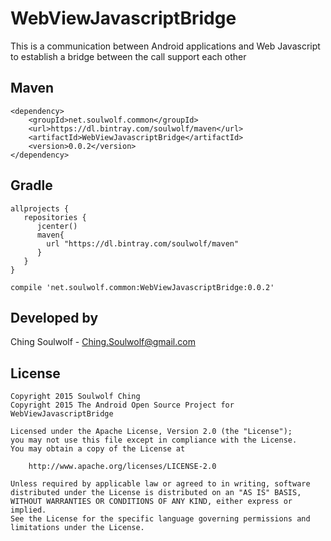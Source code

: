 # WebViewJavascriptBridge
This is a communication between Android applications and Web Javascript to establish a bridge between the call support each other


## Maven
	<dependency>
  	    <groupId>net.soulwolf.common</groupId>
		<url>https://dl.bintray.com/soulwolf/maven</url>
  	    <artifactId>WebViewJavascriptBridge</artifactId>
  	    <version>0.0.2</version>
	</dependency>
## Gradle
	allprojects {
       repositories {
          jcenter()
          maven{
            url "https://dl.bintray.com/soulwolf/maven"
          }
       }
	}
	
	compile 'net.soulwolf.common:WebViewJavascriptBridge:0.0.2'

## Developed by
 Ching Soulwolf - <a href='javascript:'>Ching.Soulwolf@gmail.com</a>


## License
	Copyright 2015 Soulwolf Ching
	Copyright 2015 The Android Open Source Project for WebViewJavascriptBridge
	
	Licensed under the Apache License, Version 2.0 (the "License");
	you may not use this file except in compliance with the License.
	You may obtain a copy of the License at

	    http://www.apache.org/licenses/LICENSE-2.0
	
	Unless required by applicable law or agreed to in writing, software
	distributed under the License is distributed on an "AS IS" BASIS,
	WITHOUT WARRANTIES OR CONDITIONS OF ANY KIND, either express or implied.
	See the License for the specific language governing permissions and
	limitations under the License.


